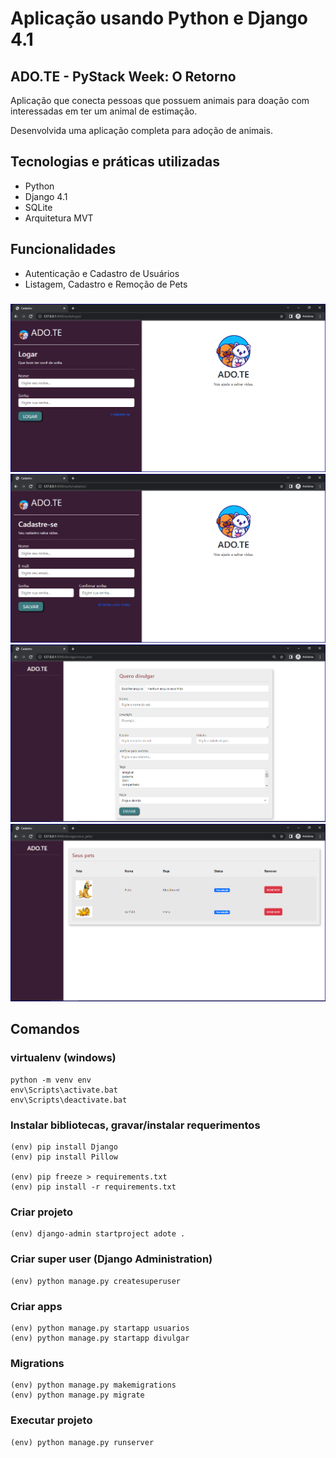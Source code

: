 # Aplicação usando Python e Django 4.1

## ADO.TE - PyStack Week: O Retorno

Aplicação que conecta pessoas que possuem animais para doação com interessadas em ter um animal de estimação.

Desenvolvida uma aplicação completa para adoção de animais.

## Tecnologias e práticas utilizadas
- Python
- Django 4.1
- SQLite
- Arquitetura MVT

## Funcionalidades
- Autenticação e Cadastro de Usuários
- Listagem, Cadastro e Remoção de Pets

###

![alt text](https://raw.githubusercontent.com/samuel-oldra/ADO.TE/main/README_IMGS/logar.png)
![alt text](https://raw.githubusercontent.com/samuel-oldra/ADO.TE/main/README_IMGS/cadastre-se.png)
![alt text](https://raw.githubusercontent.com/samuel-oldra/ADO.TE/main/README_IMGS/novo_pet.png)
![alt text](https://raw.githubusercontent.com/samuel-oldra/ADO.TE/main/README_IMGS/seus_pets.png)

## Comandos

### virtualenv (windows)
```
python -m venv env
env\Scripts\activate.bat
env\Scripts\deactivate.bat
```

### Instalar bibliotecas, gravar/instalar requerimentos
```
(env) pip install Django
(env) pip install Pillow

(env) pip freeze > requirements.txt
(env) pip install -r requirements.txt
```

### Criar projeto
```
(env) django-admin startproject adote .
```

### Criar super user (Django Administration)
```
(env) python manage.py createsuperuser
```

### Criar apps
```
(env) python manage.py startapp usuarios
(env) python manage.py startapp divulgar
```

### Migrations
```
(env) python manage.py makemigrations
(env) python manage.py migrate
```

### Executar projeto
```
(env) python manage.py runserver
```